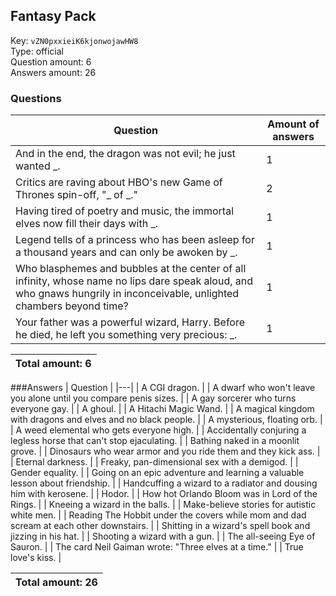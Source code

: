 ## Fantasy Pack
Key: `vZN0pxxieiK6kjonwojawHW8`  
Type: official  
Question amount: 6  
Answers amount: 26
### Questions
| Question | Amount of answers |
|---|---|
| And in the end, the dragon was not evil; he just wanted _. | 1 |
| Critics are raving about HBO's new Game of Thrones spin-off, "_ of _." | 2 |
| Having tired of poetry and music, the immortal elves now fill their days with _. | 1 |
| Legend tells of a princess who has been asleep for a thousand years and can only be awoken by _. | 1 |
| Who blasphemes and bubbles at the center of all infinity, whose name no lips dare speak aloud, and who gnaws hungrily in inconceivable, unlighted chambers beyond time? | 1 |
| Your father was a powerful wizard, Harry. Before he died, he left you something very precious: _. | 1 |

|Total amount: 6|
|---|
###Answers
| Question |
|---|
| A CGI dragon. |
| A dwarf who won't leave you alone until you compare penis sizes. |
| A gay sorcerer who turns everyone gay. |
| A ghoul. |
| A Hitachi Magic Wand. |
| A magical kingdom with dragons and elves and no black people. |
| A mysterious, floating orb. |
| A weed elemental who gets everyone high. |
| Accidentally conjuring a legless horse that can't stop ejaculating. |
| Bathing naked in a moonlit grove. |
| Dinosaurs who wear armor and you ride them and they kick ass. |
| Eternal darkness. |
| Freaky, pan-dimensional sex with a demigod. |
| Gender equality. |
| Going on an epic adventure and learning a valuable lesson about friendship. |
| Handcuffing a wizard to a radiator and dousing him with kerosene. |
| Hodor. |
| How hot Orlando Bloom was in Lord of the Rings. |
| Kneeing a wizard in the balls. |
| Make-believe stories for autistic white men. |
| Reading The Hobbit under the covers while mom and dad scream at each other downstairs. |
| Shitting in a wizard's spell book and jizzing in his hat. |
| Shooting a wizard with a gun. |
| The all-seeing Eye of Sauron. |
| The card Neil Gaiman wrote: "Three elves at a time." |
| True love's kiss. |

|Total amount: 26|
|---|